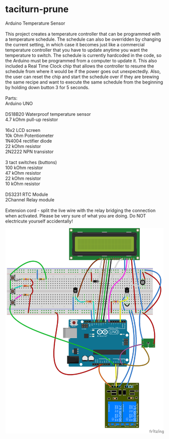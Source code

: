 # taciturn-prune
Arduino Temperature Sensor<br>
<br>
This project creates a temperature controller that can be programmed with a temperature schedule. The schedule can also be overridden by changing the current setting, in which case it becomes just like a commercial temperature controller that you have to update anytime you want the temperature to switch. The schedule is currently hardcoded in the code, so the Arduino must be programmed from a computer to update it. This also included a Real Time Clock chip that allows the controller to resume the schedule from where it would be if the power goes out unexpectedly. Also, the user can reset the chip and start the schedule over if they are brewing the same recipe and want to execute the same schedule from the beginning by holding down button 3 for 5 seconds.<br>
<br>
Parts:<br>
Arduino UNO<br>
<br>
DS18B20 Waterproof temperature sensor<br>
4.7 kOhm pull-up resistor<br>
<br>
16x2 LCD screen<br>
10k Ohm Potentiometer<br>
1N4004 rectifier diode<br>
22 kOhm resistor<br>
2N2222 NPN transistor<br>
<br>
3 tact switches (buttons)<br>
100 kOhm resistor<br>
47 kOhm resistor<br>
22 kOhm resistor<br>
10 kOhm resistor<br>
<br>
DS3231 RTC Module<br>
2Channel Relay module<br>
<br>
Extension cord - split the live wire with the relay bridging the connection when activated. Please be very sure of what you are doing. Do NOT electricute yourself accidentally!<br>

![alt tag](tempsensor_bb.png)
